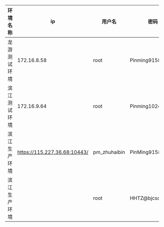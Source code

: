| 环境名称     | ip                           | 用户名       | 密码            | 备注   |
| ------------ | ---------------------------- | ------------ | --------------- | ------ |
| 龙游测试环境 | 172.16.8.58                  | root         | Pinming9158     |        |
| 滨江测试环境 | 172.16.9.64                  | root         | Pinming1024     |        |
| 滨江生产环境 | https://115.227.36.68:10443/ | pm_zhuhaibin | PinMing9158@!~3 | 堡垒机 |
| 滨江生产环境 |                              | root         | HHTZ@bjcsdn#vPC |        |

